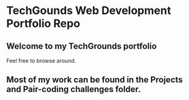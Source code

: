 # TechGounds Web Development Portfolio Repo

## Welcome to my TechGrounds portfolio

Feel free to browse around.

## Most of my work can be found in the Projects and Pair-coding challenges folder. 
